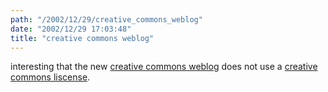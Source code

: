 ```yaml
---
path: "/2002/12/29/creative_commons_weblog" 
date: "2002/12/29 17:03:48" 
title: "creative commons weblog" 
---
```

<p>interesting that the new <a href="http://creativecommons.org/weblog/">creative commons weblog</a> does not use a <a href="http://creativecommons.org/license/">creative commons liscense</a>.</p>